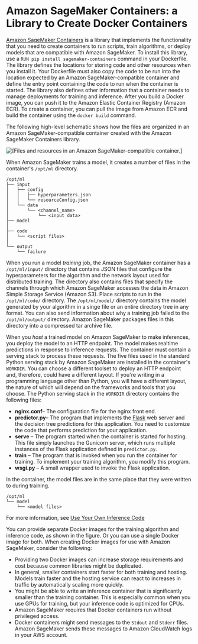 # Amazon SageMaker Containers: a Library to Create Docker Containers<a name="amazon-sagemaker-containers"></a>

[Amazon SageMaker Containers](https://github.com/aws/sagemaker-containers) is a library that implements the functionality that you need to create containers to run scripts, train algorithms, or deploy models that are compatible with Amazon SageMaker\. To install this library, use a `RUN pip install sagemaker-containers` command in your Dockerfile\. The library defines the locations for storing code and other resources when you install it\. Your Dockerfile must also copy the code to be run into the location expected by an Amazon SageMaker\-compatible container and define the entry point containing the code to run when the container is started\. The library also defines other information that a container needs to manage deployments for training and inference\. After you build a Docker image, you can push it to the Amazon Elastic Container Registry \(Amazon ECR\)\. To create a container, you can pull the image from Amazon ECR and build the container using the `docker build` command\.

The following high\-level schematic shows how the files are organized in an Amazon SageMaker\-compatible container created with the Amazon SageMaker Containers library\.

![\[Files and resources in an Amazon SageMaker-compatible container.\]](http://docs.aws.amazon.com/sagemaker/latest/dg/images/sagemaker-containers-code.png)

When Amazon SageMaker trains a model, it creates a number of files in the container's `/opt/ml` directory\.

```
/opt/ml
├── input
│   ├── config
│   │   ├── hyperparameters.json
│   │   └── resourceConfig.json
│   └── data
│       └── <channel_name>
│           └── <input data>
├── model
│ 
├── code
│   └── <script files>
│
└── output
    └── failure
```

When you run a model *training* job, the Amazon SageMaker container has a `/opt/ml/input/` directory that contains JSON files that configure the hyperparameters for the algorithm and the network layout used for distributed training\. The directory also contains files that specify the channels through which Amazon SageMaker accesses the data in Amazon Simple Storage Service \(Amazon S3\)\. Place scripts to run in the `/opt/ml/code/` directory\. The `/opt/ml/model/` directory contains the model generated by your algorithm in a singe file or an entire directory tree in any format\. You can also send information about why a training job failed to the `/opt/ml/output/` directory\. Amazon SageMaker packages files in this directory into a compressed tar archive file\. 

When you *host* a trained model on Amazon SageMaker to make inferences, you deploy the model to an HTTP endpoint\. The model makes realtime predictions in response to inference requests\. The container must contain a serving stack to process these requests\. The five files used in the standard Python serving stack by Amazon SageMaker are installed in the container's `WORKDIR`\. You can choose a different toolset to deploy an HTTP endpoint and, therefore, could have a different layout\. If you're writing in a programming language other than Python, you will have a different layout, the nature of which will depend on the frameworks and tools that you choose\. The Python serving stack in the `WORKDIR` directory contains the following files: 
+ **nginx\.conf**– The configuration file for the nginx front end\. 
+ **predictor\.py**– The program that implements the [Flask](http://flask.pocoo.org/) web server and the decision tree predictions for this application\. You need to customize the code that performs prediction for your application\. 
+ **serve** – The program started when the container is started for hosting\. This file simply launches the Gunicorn server, which runs multiple instances of the Flask application defined in `predictor.py`\. 
+ **train** – The program that is invoked when you run the container for training\. To implement your training algorithm, you modify this program\.
+ **wsgi\.py** – A small wrapper used to invoke the Flask application\.

In the container, the model files are in the same place that they were written to during training\.

```
/opt/ml
└── model
    └── <model files>
```

For more information, see [Use Your Own Inference Code](your-algorithms-inference-main.md)

You can provide separate Docker images for the training algorithm and inference code, as shown in the figure\. Or you can use a single Docker image for both\. When creating Docker images for use with Amazon SageMaker, consider the following:
+ Providing two Docker images can increase storage requirements and cost because common libraries might be duplicated\.
+ In general, smaller containers start faster for both training and hosting\. Models train faster and the hosting service can react to increases in traffic by automatically scaling more quickly\.
+ You might be able to write an inference container that is significantly smaller than the training container\. This is especially common when you use GPUs for training, but your inference code is optimized for CPUs\.
+  Amazon SageMaker requires that Docker containers run without privileged access\.
+ Docker containers might send messages to the `Stdout` and `Stderr` files\. Amazon SageMaker sends these messages to Amazon CloudWatch logs in your AWS account\.
